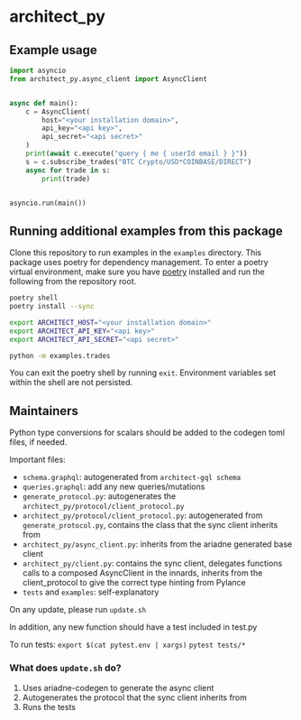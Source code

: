 # architect_py

## Example usage

```python
import asyncio
from architect_py.async_client import AsyncClient


async def main():
    c = AsyncClient(
        host="<your installation domain>",
        api_key="<api key>",
        api_secret="<api secret>"
    )
    print(await c.execute("query { me { userId email } }"))
    s = c.subscribe_trades("BTC Crypto/USD*COINBASE/DIRECT")
    async for trade in s:
        print(trade)


asyncio.run(main())
```

## Running additional examples from this package

Clone this repository to run examples in the `examples` directory. This package
uses poetry for dependency management. To enter a poetry virtual environment, make
sure you have [poetry](https://python-poetry.org/docs/) installed and run the
following from the repository root.

```bash
poetry shell
poetry install --sync

export ARCHITECT_HOST="<your installation domain>"
export ARCHITECT_API_KEY="<api key>"
export ARCHITECT_API_SECRET="<api secret>"

python -m examples.trades
```

You can exit the poetry shell by running `exit`. Environment variables set
within the shell are not persisted.

## Maintainers

Python type conversions for scalars should be added to the codegen toml files, if needed.

Important files:

- `schema.graphql`: autogenerated from `architect-gql schema`
- `queries.graphql`: add any new queries/mutations
- `generate_protocol.py`: autogenerates the `architect_py/protocol/client_protocol.py`
- `architect_py/protocol/client_protocol.py`: autogenerated from `generate_protocol.py`, contains the class that the sync client inherits from
- `architect_py/async_client.py`: inherits from the ariadne generated base client
- `architect_py/client.py`: contains the sync client, delegates functions calls to a composed AsyncClient in the innards, inherits from the client_protocol to give the correct type hinting from Pylance
- `tests` and `examples`: self-explanatory

On any update, please run `update.sh`

In addition, any new function should have a test included in test.py

To run tests:
`export $(cat pytest.env | xargs)`
`pytest tests/*`

### What does `update.sh` do?

1. Uses ariadne-codegen to generate the async client
2. Autogenerates the protocol that the sync client inherits from
3. Runs the tests
